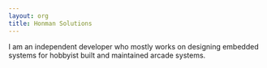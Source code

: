 ```yaml
---
layout: org
title: Honman Solutions
---
```

I am an independent developer who mostly works on designing embedded systems for hobbyist built and maintained arcade systems.
